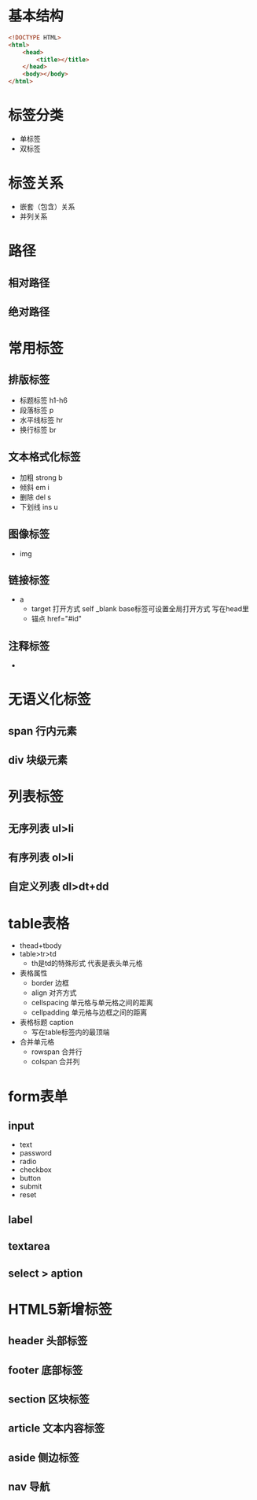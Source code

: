 # 基本结构

```html
<!DOCTYPE HTML>
<html>
	<head>
        <title></title>
    </head>
	<body></body>
</html>
```

# 标签分类

* 单标签
* 双标签

# 标签关系

* 嵌套（包含）关系
* 并列关系

# 路径
## 相对路径
## 绝对路径
# 常用标签
## 排版标签

* 标题标签          h1-h6
* 段落标签          p   
* 水平线标签      hr
* 换行标签          br

## 文本格式化标签

* 加粗       strong   b
* 倾斜        em        i
* 删除        del        s
* 下划线    ins        u

## 图像标签

* img

## 链接标签

* a
  * target  打开方式 
    self
    _blank
    base标签可设置全局打开方式 写在head里
  * 锚点
    href="#id"

## 注释标签

* <!-- 注释 -->

# 无语义化标签
## span 行内元素
## div 块级元素
# 列表标签
## 无序列表 ul>li
## 有序列表 ol>li
## 自定义列表 dl>dt+dd

# table表格

* thead+tbody
* table>tr>td
  * th是td的特殊形式  代表是表头单元格
* 表格属性
  * border 边框
  * align 对齐方式
  * cellspacing 单元格与单元格之间的距离
  * cellpadding 单元格与边框之间的距离
* 表格标题 caption
  * 写在table标签内的最顶端
* 合并单元格
  * rowspan  合并行
  * colspan    合并列

# form表单
## input

* text
* password
* radio
* checkbox
* button
* submit
* reset

## label
## textarea
## select > aption

# HTML5新增标签
## header 头部标签
##  footer  底部标签
## section 区块标签
## article  文本内容标签
## aside   侧边标签
## nav 导航